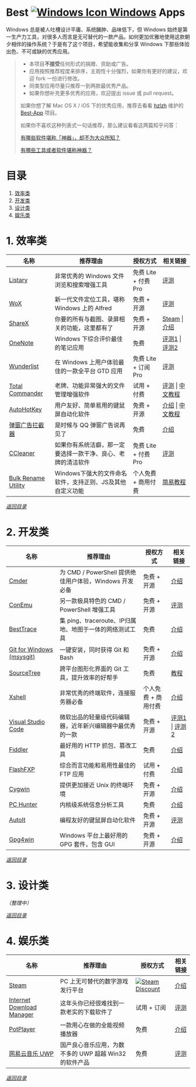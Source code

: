 # Best [![Windows Icon][1] Windows][2] Apps

Windows 总是被人吐槽设计平庸、系统臃肿、品味低下，但 Windows 始终是第一生产力工具，对很多人而言是无可替代的一款产品。如何更加优雅地使用这款朝夕相伴的操作系统？于是有了这个项目，希望能收集和分享 Windows 下那些体验出色、不可或缺的优秀应用。

> * 本项目**不接受**任何形式的捐赠、资助或广告。
> * 应用按照推荐程度来排序，主观性十分强烈，如果你有更好的建议，欢迎 fork 一份进行修改。
> * 同类型应用尽量只推荐一到两款最优秀产品。
> * 如果你想补充更多优秀的应用，欢迎提出 issue 或 pull request。
> 
> 如果你想了解 Mac OS X / iOS 下的优秀应用，推荐去看看 [hzlzh][3] 维护的 [Best-App][4] 项目。
> 
> 如果你不喜欢这种列表式一句话推荐，那么建议看看这两篇知乎问答：
> 
> [有哪些软件堪称「神器」，却不为大众所知？][5]
> 
> [有哪些工具或者软件堪称神器？][6]

# 目录

 1. [效率类][7]
 2. [开发类][8]
 3. [设计类][9]
 4. [娱乐类][10]

# 1. 效率类

|名称|推荐理由|授权方式|相关链接|
|---|---|---|---|
|[Listary][11]|非常优秀的 Windows 文件浏览和搜索增强工具|免费 Lite + 付费 Pro|[评测][12]|
|[WoX][13]|新一代文件定位工具，堪称 Windows 上的 Alfred|免费 + 开源|[评测][14]|
|[ShareX][15]|你要的所有与截图、录屏相关的功能，这里都有了|免费 + 开源|[Steam][16] \| [介绍][17]|
|[OneNote][18]|Windows 下综合评价最佳的笔记应用|免费|[评测1][19] \| [评测2][20]|
|[Wunderlist][21]|在 Windows 上用户体验最佳的一款全平台 GTD 应用|免费 Lite + 订阅 Pro|[评测][22]|
|[Total Commander][23]|老牌、功能异常强大的文件管理增强软件|试用 + 付费|[评测][24] \| [中文教程][25]|
|[AutoHotKey][26]|用户友好、简单易用的键鼠屏自动化软件|免费 + 开源|[介绍][27] \| [中文教程][28]|
|[弹窗广告拦截器][29]|是时候与 QQ 弹窗广告说再见了|免费|[介绍][30]|
|[CCleaner][31]|如果你有系统洁癖，那一定要选择一款干净、良心、老牌的清洁软件|免费 Lite + 付费 Pro|[评测][32]|
|[Bulk Rename Utility][74]|Windows下强大的文件命名软件，支持正则、JS及其他自定义功能|个人免费 + 商用付费|[简易教程][75]|

[*返回目录*][33]

# 2. 开发类

|名称|推荐理由|授权方式|相关链接|
|---|---|---|---|
|[Cmder][34]|为 CMD / PowerShell 提供绝佳用户体验，Windows 开发必备|免费 + 开源|[介绍][35]|
|[ConEmu][36]|另一款极具特色的 CMD / PowerShell 增强工具|免费 + 开源|[评测][37]|
|[BestTrace][38]|集 ping、traceroute、IP归属地、地图于一体的网络测试工具|免费|[介绍][39]|
|[Git for Windows (msysgit)][40]|一键安装，同时获得 Git 和 Bash|免费 + 开源|[介绍][41]|
|[SourceTree][42]|跨平台图形化界面的 Git 工具，提升效率的好帮手|免费|[教程][43]|
|[Xshell][44]|非常优秀的终端软件，连接服务器必备|个人免费 + 商用付费|[介绍][45]|
|[Visual Studio Code][46]|微软出品的轻量级代码编辑器，近年新兴编辑器中最优秀的一款|免费 + 开源|[评测1][47] \| [评测2][48]|
|[Fiddler][49]|最好用的 HTTP 抓包、篡改工具|免费|[介绍][50]|
|[FlashFXP][51]|综合而言功能和易用性最佳的 FTP 应用|试用 + 付费|[介绍][52]|
|[Cygwin][53]|提供更加接近 Unix 的终端环境|免费 + 开源|[介绍][54]|
|[PC Hunter][55]|内核级系统信息分析工具|免费|[介绍][56]|
|[AutoIt][57]|编程友好的键鼠屏自动化软件|免费 + 开源|[评测][58]|
|[Gpg4win][59]|Windows 平台上最好用的 GPG 套件，包含 GUI|免费 + 开源|[介绍][60]|

[*返回目录*][61]

# 3. 设计类

*（整理中）*

[*返回目录*][62]

# 4. 娱乐类

|名称|推荐理由|授权方式|相关链接|
|---|---|---|---|
|[Steam][63]|PC 上无可替代的数字游戏发行平台|[![Steam Discount][64]][65]|[介绍][66]|
|[Internet Download Manager][67]|这年头你已经很难找到一款老实的下载软件了|试用 + 订阅|[评测][68]|
|[PotPlayer][69]|一款用心在做的全能视频播放器|免费|[介绍][70]|
|[网易云音乐 UWP][71]|国产良心音乐应用，为数不多的 UWP 超越 Win32 的软件产品|免费|[评测][72]|

[*返回目录*][73]


  [1]: http://i.imgur.com/waCNjA2.png
  [2]: https://www.microsoft.com/zh-cn/windows
  [3]: https://github.com/hzlzh
  [4]: https://github.com/hzlzh/Best-App
  [5]: https://www.zhihu.com/question/36546814
  [6]: https://www.zhihu.com/question/20772002
  [7]: #1-%E6%95%88%E7%8E%87%E7%B1%BB
  [8]: #2-%E5%BC%80%E5%8F%91%E7%B1%BB
  [9]: #3-%E8%AE%BE%E8%AE%A1%E7%B1%BB
  [10]: #4-%E5%A8%B1%E4%B9%90%E7%B1%BB
  [11]: http://www.listary.com/
  [12]: http://www.iplaysoft.com/listary.html
  [13]: https://github.com/Wox-launcher/Wox
  [14]: http://www.cnblogs.com/jadeboy/p/5517515.html
  [15]: https://getsharex.com/
  [16]: http://store.steampowered.com/app/400040/
  [17]: http://www.appinn.com/sharex/
  [18]: https://www.onenote.com/
  [19]: https://www.zhihu.com/question/21928562
  [20]: http://test.smzdm.com/pingce/p/10550/
  [21]: https://www.wunderlist.com/
  [22]: http://www.iplaysoft.com/wunderlist.html
  [23]: http://www.ghisler.com/
  [24]: https://www.zhihu.com/question/21616258
  [25]: https://xbeta.info/studytc/index.htm
  [26]: https://autohotkey.com/
  [27]: https://zh.wikipedia.org/wiki/AutoHotkey
  [28]: https://autohotkey.com/boards/viewtopic.php?t=1099
  [29]: https://www.zhihu.com/question/24265718/answer/27226434
  [30]: http://www.appinn.com/close-a-d-s/
  [31]: https://www.piriform.com/ccleaner/download
  [32]: http://www.iplaysoft.com/ccleaner.html
  [33]: #%E7%9B%AE%E5%BD%95
  [34]: http://cmder.net/
  [35]: http://www.jeffjade.com/2016/01/13/2016-01-13-windows-software-cmder/
  [36]: https://sourceforge.net/projects/conemu/
  [37]: https://zhuanlan.zhihu.com/p/20947499
  [38]: http://www.ipip.net/download.html
  [39]: http://blog.sina.com.cn/s/blog_5f5a3dff0102wdf4.html
  [40]: https://git-for-windows.github.io/
  [41]: http://www.worldhello.net/gotgit/01-meet-git/060-install-on-windows-msysgit.html
  [42]: https://www.sourcetreeapp.com/
  [43]: http://blog.csdn.net/jackjia2015/article/details/51140552
  [44]: https://www.netsarang.com/products/xsh_overview.html
  [45]: http://www.portablesoft.org/xshell/
  [46]: https://code.visualstudio.com/
  [47]: https://segmentfault.com/a/1190000002721112
  [48]: http://www.jianshu.com/p/2ae767137725
  [49]: http://www.telerik.com/fiddler
  [50]: http://mccxj.github.io/blog/20130531_introduce-to-fiddler.html
  [51]: https://www.flashfxp.com/
  [52]: http://baike.baidu.com/item/FlashFXP
  [53]: https://www.cygwin.com/
  [54]: http://blog.csdn.net/msnlogo/article/details/4063439
  [55]: http://www.xuetr.com/
  [56]: http://baike.baidu.com/view/10024019.htm
  [57]: https://www.autoitscript.com/
  [58]: http://www.diggerplus.org/archives/1952
  [59]: https://www.gpg4win.org/
  [60]: http://terrychen.info/encryption-gpg4win/
  [61]: #%E7%9B%AE%E5%BD%95
  [62]: #%E7%9B%AE%E5%BD%95
  [63]: http://store.steampowered.com/
  [64]: http://i.imgur.com/Ey5B8RU.png
  [65]: https://www.google.com/search?q=steam%20memes&tbm=isch
  [66]: https://zh.wikipedia.org/wiki/Steam
  [67]: https://www.internetdownloadmanager.com/
  [68]: https://xbeta.info/idm.htm
  [69]: https://potplayer.daum.net/
  [70]: http://baike.baidu.com/item/PotPlayer
  [71]: https://www.microsoft.com/zh-cn/store/apps/%E7%BD%91%E6%98%93%E4%BA%91%E9%9F%B3%E4%B9%90uwp/9nblggh6g0jf
  [72]: http://zhihu.com/question/38409442/answer/76287469
  [73]: #%E7%9B%AE%E5%BD%95
  [74]: http://www.bulkrenameutility.co.uk/
  [75]: http://www.gezila.com/tutorials/58882_all.html
